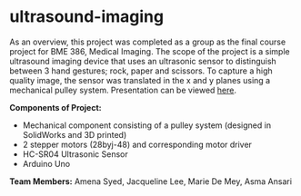 # ultrasound-imaging

As an overview, this project was completed as a group as the final course project for BME 386, Medical Imaging. The scope of the project is a simple ultrasound imaging device that uses an ultrasonic sensor to distinguish between 3 hand gestures; rock, paper and scissors. To capture a high quality image, the sensor was translated in the x and y planes using a mechanical pulley system. Presentation can be viewed [here]([url](https://docs.google.com/presentation/d/1xjZOPWgq2pzGBc09eNLKvfkYMnpW2kFqljxdYhj-9Qo/edit?usp=sharing)).

**Components of Project:**
- Mechanical component consisting of a pulley system (designed in SolidWorks and 3D printed)
- 2 stepper motors (28byj-48) and corresponding motor driver
- HC-SR04 Ultrasonic Sensor
- Arduino Uno

**Team Members:** Amena Syed, Jacqueline Lee, Marie De Mey, Asma Ansari

